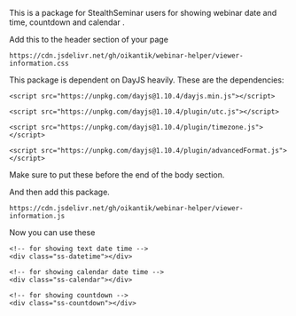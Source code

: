 This is a package for StealthSeminar users for showing webinar date and time, countdown and calendar .

Add this to the header section of your page

```
https://cdn.jsdelivr.net/gh/oikantik/webinar-helper/viewer-information.css
```

This package is dependent on DayJS heavily. These are the dependencies:

```
<script src="https://unpkg.com/dayjs@1.10.4/dayjs.min.js"></script>

<script src="https://unpkg.com/dayjs@1.10.4/plugin/utc.js"></script>

<script src="https://unpkg.com/dayjs@1.10.4/plugin/timezone.js"></script>

<script src="https://unpkg.com/dayjs@1.10.4/plugin/advancedFormat.js"></script>
```

Make sure to put these before the end of the body section.

And then add this package.

```
https://cdn.jsdelivr.net/gh/oikantik/webinar-helper/viewer-information.js
```

Now you can use these
```
<!-- for showing text date time -->
<div class="ss-datetime"></div>

<!-- for showing calendar date time -->
<div class="ss-calendar"></div>

<!-- for showing countdown -->
<div class="ss-countdown"></div>
```
